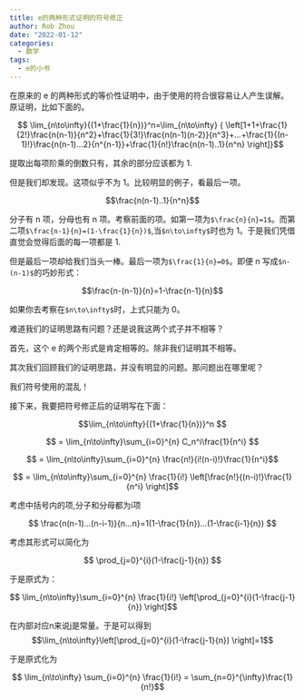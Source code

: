 ```yaml
---
title: e的两种形式证明的符号修正
author: Rob Zhou
date: "2022-01-12"
categories:
  - 数学
tags:
  - e的小书
---
```


在原来的 e 的两种形式的等价性证明中，由于使用的符合很容易让人产生误解。原证明，比如下面的。

$$ \lim_{n\to\infty}{(1+\frac{1}{n})}^n=\lim_{n\to\infty} { \left[1+1+\frac{1}{2!}\frac{n(n-1)}{n^2}+\frac{1}{3!}\frac{n(n-1)(n-2)}{n^3}+...+\frac{1}{(n-1)!}\frac{n(n-1)...2}{n^{n-1}}+\frac{1}{n!}\frac{n(n-1)..1}{n^n} \right]}$$

提取出每项阶乘的倒数只有，其余的部分应该都为 1.

但是我们却发现。这项似乎不为 1。比较明显的例子，看最后一项。

$$\frac{n(n-1)..1}{n^n}$$

分子有 n 项，分母也有 n 项。考察前面的项。如第一项为`$\frac{n}{n}=1$`。而第二项`$\frac{n-1}{n}=(1-\frac{1}{n})$`,当`$n\to\infty$`时也为 1。于是我们凭借直觉会觉得后面的每一项都是 1.

但是最后一项却给我们当头一棒。最后一项为`$\frac{1}{n}=0$`。即便 n 写成`$n-(n-1)$`的巧妙形式：

$$\frac{n-(n-1)}{n}=1-\frac{n-1}{n}$$

如果你去考察在`$n\to\infty$`时，上式只能为 0。

难道我们的证明思路有问题？还是说我这两个式子并不相等？

首先，这个 e 的两个形式是肯定相等的。除非我们证明其不相等。

其次我们回顾我们的证明思路，并没有明显的问题。那问题出在哪里呢？

我们符号使用的混乱！

接下来，我要把符号修正后的证明写在下面：

$$\lim_{n\to\infty}{(1+\frac{1}{n})}^n $$

$$ = \lim_{n\to\infty}\sum_{i=0}^{n} C_n^i\frac{1}{n^i} $$

$$ = \lim_{n\to\infty}\sum_{i=0}^{n} \frac{n!}{i!(n-i)!}\frac{1}{n^i}$$

$$ = \lim_{n\to\infty}\sum_{i=0}^{n} \frac{1}{i!} \left[\frac{n!}{(n-i)!}\frac{1}{n^i} \right]$$

考虑中括号内的项,分子和分母都为i项

$$ \frac{n(n-1)...(n-i-1)}{n...n}=1(1-\frac{1}{n})...(1-\frac{i-1}{n}) $$

考虑其形式可以简化为

$$ \prod_{j=0}^{i}(1-\frac{j-1}{n}) $$

于是原式为：

$$ \lim_{n\to\infty}\sum_{i=0}^{n} \frac{1}{i!} \left[\prod_{j=0}^{i}(1-\frac{j-1}{n}) \right]$$

在内部对应n来说j是常量。于是可以得到
$$\lim_{n\to\infty}\left[\prod_{j=0}^{i}(1-\frac{j-1}{n}) \right]=1$$

于是原式化为

$$ \lim_{n\to\infty} \sum_{i=0}^{n} \frac{1}{i!} = \sum_{n=0}^{\infty}\frac{1}{n!}$$

